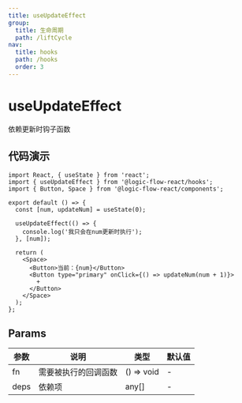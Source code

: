```yaml
---
title: useUpdateEffect
group:
  title: 生命周期
  path: /liftCycle
nav:
  title: hooks
  path: /hooks
  order: 3
---
```


# useUpdateEffect

依赖更新时钩子函数

## 代码演示

```tsx
import React, { useState } from 'react';
import { useUpdateEffect } from '@logic-flow-react/hooks';
import { Button, Space } from '@logic-flow-react/components';

export default () => {
  const [num, updateNum] = useState(0);

  useUpdateEffect(() => {
    console.log('我只会在num更新时执行');
  }, [num]);

  return (
    <Space>
      <Button>当前：{num}</Button>
      <Button type="primary" onClick={() => updateNum(num + 1)}>
        +
      </Button>
    </Space>
  );
};
```

## Params

| 参数 | 说明                 | 类型       | 默认值 |
| ---- | -------------------- | ---------- | ------ |
| fn   | 需要被执行的回调函数 | () => void | -      |
| deps | 依赖项               | any[]      | -      |
